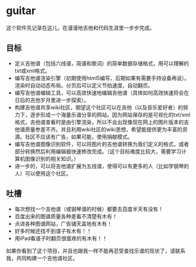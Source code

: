 guitar
======

这个软件先记录在这儿，在漫漫地吉他和代码生涯里一步步完成。

目标
------
* 定义吉他谱（包括六线谱，简谱和歌词）的简单数据存储格式，用可以理解的txt或xml格式。
* 编写吉他谱渲染引擎（初期使用html5编写，后期如果有需要手持设备再说）。渲染时自动动态布局。分页后可以定义节拍速度，自动翻页。
* 编写吉他谱编辑工具，可以高效快速地编辑吉他谱（具体如何高效快速将会在日后的吉他岁月里进一步探索）。
* 构建吉他谱共享wiki社区，期望这个社区可以在吉他（以及音乐爱好者）的努力下，逐步形成一个海量乐谱分享的网站。因为网站保存的是可视化的txt/xml格式，吉他谱查看时是由引擎渲染，所以不会出现像现在网上的图片版本的吉他谱质量参差不齐。并且利用wiki社区的wiki思想，希望能提供更为丰富的资源。社区不应该有广告，如果可能，使用捐献模式。
* 编写吉他谱图像识别软件，可以将图片的吉他谱转换为我们定义的格式，或者部分转换然后利用编辑器快速修改完成。（这个目标难度比较大，需要学习计算机图像识别的相关知识。）
* 进一步的，可以将吉他谱扩展为五线谱，使得可以有更多的人（比如学钢琴的人）可以使用这个社区。
  
吐槽
-----
* 每次想找一个吉他谱（或钢琴谱的时候）都要去百度半天有没有！
* 百度出来的图谱质量各种差看不清楚有木有！
* 点进各种图谱网站，广告铺天盖地有木有！
* 好多时候还找不到谱子有木有！！
* 用iPad看谱子时翻页很蛋疼的有木有！！


如果你看到了这个项目，并且也跟我一样不能再忍受查找乐谱的现状了，请联系我，共同构建一个吉他谱社区。
